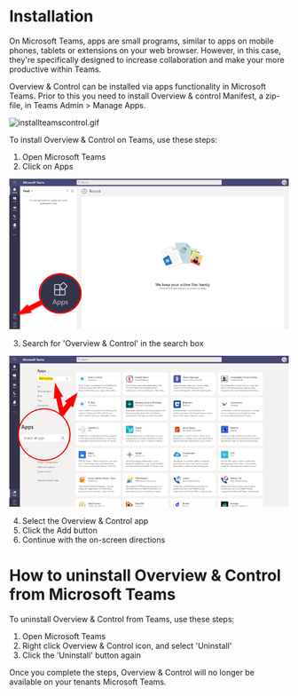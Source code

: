 # Installation

On Microsoft Teams, apps are small programs, similar to apps on mobile phones, tablets or extensions on your web browser. However, in this case, they're specifically designed to increase collaboration and make your more productive within Teams.

Overview & Control can be installed via apps functionality in Microsoft Teams.
Prior to this you need to install Overview & control Manifest, a zip-file, in Teams Admin > Manage Apps.

![installteamscontrol.gif](https://raw.githubusercontent.com/Infoworker/teamscontrol/master/.attachments/installteamscontrol-5330eb49-81a6-46a8-984e-180fc237d4d5.gif)

To install Overview & Control on Teams, use these steps:

1. Open Microsoft Teams
2. Click on Apps

![ClickApps.png](https://raw.githubusercontent.com/Infoworker/teamscontrol/master/.attachments/ClickApps-b7f38c22-56b0-478f-aca1-05c81385ef50.png)

3. Search for 'Overview & Control' in the search box

![SearchApps.png](https://raw.githubusercontent.com/Infoworker/teamscontrol/master/.attachments/SearchApps-003b3bfc-2480-4f9c-aefb-8bf52fce4d64.png)

4. Select the Overview & Control app
5. Click the Add button
6. Continue with the on-screen directions

# How to uninstall Overview & Control from Microsoft Teams

To uninstall Overview & Control from Teams, use these steps:

1. Open Microsoft Teams
2. Right click Overview & Control icon, and select 'Uninstall'
3. Click the 'Uninstall' button again

Once you complete the steps, Overview & Control will no longer be available on your tenants Microsoft Teams.